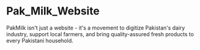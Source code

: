 # Pak_Milk_Website
PakMilk isn't just a website - it's a movement to digitize Pakistan's dairy industry, support local farmers, and bring quality-assured fresh products to every Pakistani household.
